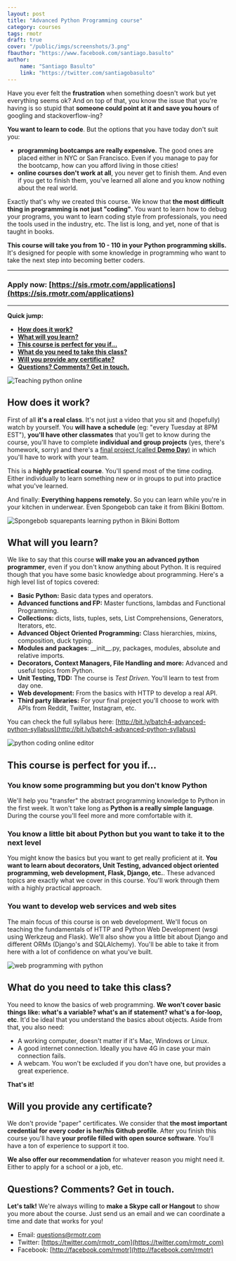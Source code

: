 ```yaml
---
layout: post
title: "Advanced Python Programming course"
category: courses
tags: rmotr
draft: true
cover: "/public/imgs/screenshots/3.png"
fbauthor: "https://www.facebook.com/santiago.basulto"
author:
    name: "Santiago Basulto"
    link: "https://twitter.com/santiagobasulto"
---
```


Have you ever felt the **frustration** when something doesn't work but yet everything seems ok? And on top of that, you know the issue that you're having is so stupid that **someone could point at it and save you hours** of googling and stackoverflow-ing?

**You want to learn to code**. But the options that you have today don't suit you:

* **programming bootcamps are really expensive.** The good ones are placed either in NYC or San Francisco. Even if you manage to pay for the bootcamp, how can you afford living in those cities!
* **online courses don't work at all**, you never get to finish them. And even if you get to finish them, you've learned all alone and you know nothing about the real world.

Exactly that's why we created this course. We know that **the most difficult thing in programming is not just "coding"**. You want to learn how to debug your programs, you want to learn coding style from professionals, you need the tools used in the industry, etc. The list is long, and yet, none of that is taught in books.

**This course will take you from 10 - 110 in your Python programming skills.** It's designed for people with some knowledge in programming who want to take the next step into becoming better coders.

* * * * * *

### Apply now: [https://sis.rmotr.com/applications](https://sis.rmotr.com/applications)

* * * * * *

**Quick jump:**

* **[How does it work?](#how-does-it-work)**
* **[What will you learn?](#what-will-you-learn)**
* **[This course is perfect for you if...](#this-course-is-perfect-for-you-if)**
* **[What do you need to take this class?](#what-do-you-need-to-take-this-class)**
* **[Will you provide any certificate?](#will-you-provide-any-certificate)**
* **[Questions? Comments? Get in touch.](#get-in-touch)**

![Teaching python online](/public/imgs/screenshots/1.png)

<h2 id="how-does-it-work">How does it work?</h2>

First of all **it's a real class**. It's not just a video that you sit and (hopefully) watch by yourself. You **will have a schedule** (eg: "every Tuesday at 8PM EST"), **you'll have other classmates** that you'll get to know during the course, you'll have to complete **individual and group projects** (yes, there's homework, sorry) and there's a [final project (called **Demo Day**)](/announcements/2015/03/10/introducing-demo-day/) in which you'll have to work with your team.

This is a **highly practical course**. You'll spend most of the time coding. Either individually to learn something new or in groups to put into practice what you've learned.

And finally: **Everything happens remotely.** So you can learn while you're in your kitchen in underwear. Even Spongebob can take it from Bikini Bottom.

![Spongebob squarepants learning python in Bikini Bottom](/public/imgs/posts/spongebob-amazed.png)

<h2 id="what-will-you-learn">What will you learn?</h2>

We like to say that this course **will make you an advanced python programmer**, even if you don't know anything about Python. It is required though that you have some basic knowledge about programming. Here's a high level list of topics covered:

* **Basic Python:** Basic data types and operators.
* **Advanced functions and FP:** Master functions, lambdas and Functional Programming.
* **Collections:** dicts, lists, tuples, sets, List Comprehensions, Generators, Iterators, etc.
* **Advanced Object Oriented Programming:** Class hierarchies, mixins, composition, duck typing.
* **Modules and packages**: \_\_init\_\_.py, packages, modules, absolute and relative imports.
* **Decorators, Context Managers, File Handling and more:** Advanced and useful topics from Python.
* **Unit Testing, TDD:** The course is _Test Driven_. You'll learn to test from day one.
* **Web development:** From the basics with HTTP to develop a real API.
* **Third party libraries:** For your final project you'll choose to work with APIs from Reddit, Twitter, Instagram, etc.

You can check the full syllabus here: [http://bit.ly/batch4-advanced-python-syllabus](http://bit.ly/batch4-advanced-python-syllabus)

![python coding online editor](/public/imgs/screenshots/2.png)

<h2 id="this-course-is-perfect-for-you-if">This course is perfect for you if...</h2>

### You know some programming but you don't know Python

We'll help you "transfer" the abstract programming knowledge to Python in the first week. It won't take long as **Python is a really simple language**. During the course you'll feel more and more comfortable with it.

### You know a little bit about Python but you want to take it to the next level

You might know the basics but you want to get really proficient at it. **You want to learn about decorators, Unit Testing, advanced object oriented programming, web development, Flask, Django, etc.**. These advanced topics are exactly what we cover in this course. You'll work through them with a highly practical approach.

### You want to develop web services and web sites

The main focus of this course is on web development. We'll focus on teaching the fundamentals of HTTP and Python Web Development (wsgi using Werkzeug and Flask). We'll also show you a little bit about Django and different ORMs (Django's and SQLAlchemy). You'll be able to take it from here with a lot of confidence on what you've built.

![web programming with python](/public/imgs/screenshots/4.png)

<h2 id="what-do-you-need-to-take-this-class">What do you need to take this class?</h2>

You need to know the basics of web programming. **We won't cover basic things like: what's a variable? what's an if statement? what's a for-loop, etc**. It'd be ideal that you understand the basics about objects. Aside from that, you also need:

* A working computer, doesn't matter if it's Mac, Windows or Linux.
* A good internet connection. Ideally you have 4G in case your main connection fails.
* A webcam. You won't be excluded if you don't have one, but provides a great experience.

**That's it!**

<h2 id="will-you-provide-any-certificate">Will you provide any certificate?</h2>

We don't provide "paper" certificates. We consider that **the most important credential for every coder is her/his Github profile**. After you finish this course you'll have **your profile filled with open source software**. You'll have a ton of experience to support it too.

**We also offer our recommendation** for whatever reason you might need it. Either to apply for a school or a job, etc.


<h2 id="get-in-touch">Questions? Comments? Get in touch.</h2>

**Let's talk!** We're always willing to **make a Skype call or Hangout** to show you more about the course. Just send us an email and we can coordinate a time and date that works for you!

* Email: [questions@rmotr.com](mailto:questions@rmotr.com)
* Twitter: [https://twitter.com/rmotr_com](https://twitter.com/rmotr_com)
* Facebook: [http://facebook.com/rmotr](http://facebook.com/rmotr)
